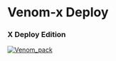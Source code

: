 # Venom-x Deploy

### X Deploy Edition

<p align="center">

<a href = "https://heroku.com/deploy?template=https://github.com/Anonymousx97/pack"><img src="https://www.herokucdn.com/deploy/button.svg" alt="Venom_pack"> </a>

</p>
